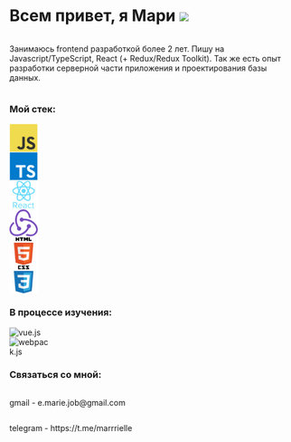 <div style="display:flex; flex-direction:column"><h1>Всем привет, я Мари <img src="https://i.pinimg.com/originals/67/85/cc/6785ccfbe9de7e05917907904514b516.gif" height="50"/></h1>
  <p>Занимаюсь frontend разработкой более 2 лет. Пишу на Javascript/TypeScript, React (+ Redux/Redux Toolkit). Так же есть опыт разработки серверной части       приложения и проектирования базы данных.</p>
  <h3>Мой стек:</h3>
  <img src="https://raw.githubusercontent.com/devicons/devicon/master/icons/javascript/javascript-original.svg" width="50" alt="JS"/> <img    src="https://raw.githubusercontent.com/devicons/devicon/master/icons/typescript/typescript-original.svg" width="50" alt="tc"/> <img src="https://raw.githubusercontent.com/devicons/devicon/master/icons/react/react-original-wordmark.svg" width="50" alt="react"/> <img src="https://raw.githubusercontent.com/devicons/devicon/master/icons/redux/redux-original.svg" width="50" alt="redux"/> <img src="https://raw.githubusercontent.com/devicons/devicon/master/icons/html5/html5-original-wordmark.svg" width="50" alt="HTML"/> <img src="https://raw.githubusercontent.com/devicons/devicon/master/icons/css3/css3-original-wordmark.svg" width="50" alt="CSS"/>
  <h3>В процессе изучения:</h3>
  <img src="https://upload.wikimedia.org/wikipedia/commons/thumb/9/95/Vue.js_Logo_2.svg/1200px-Vue.js_Logo_2.svg.png" width="75" alt="vue.js"/>
  <img src="https://seeklogo.com/images/W/webpack-logo-9E66EE203A-seeklogo.com.png" width="75" alt="webpack.js"/>
  <h3>Связаться со мной:</h3>
  <p>gmail - e.marie.job@gmail.com</p>
  <p>telegram - https://t.me/marrrielle</p>
</div>
